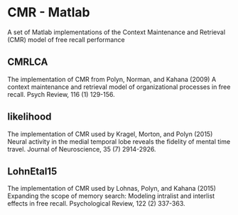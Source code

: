 # CMR - Matlab
A set of Matlab implementations of the Context Maintenance and Retrieval (CMR) model of free recall performance

## CMRLCA

The implementation of CMR from Polyn, Norman, and Kahana (2009) A context maintenance and retrieval model of organizational processes in free recall. Psych Review, 116 (1) 129-156.

## likelihood

The implementation of CMR used by Kragel, Morton, and Polyn (2015) Neural activity in the medial temporal lobe reveals the fidelity of mental time travel. Journal of Neuroscience, 35 (7) 2914-2926.

## LohnEtal15

The implementation of CMR used by Lohnas, Polyn, and Kahana (2015) Expanding the scope of memory search: Modeling intralist and interlist effects in free recall. Psychological Review, 122 (2) 337-363.

